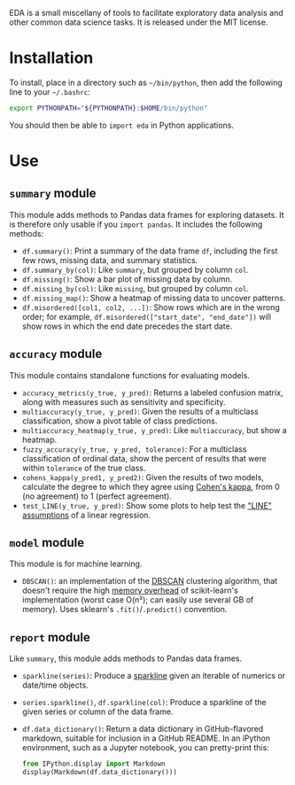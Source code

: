 EDA is a small miscellany of tools to facilitate exploratory data analysis and other common data science tasks. It is released under the MIT license.

# Installation

To install, place in a directory such as `~/bin/python`, then add the following line to your `~/.bashrc`:

```bash
export PYTHONPATH="${PYTHONPATH}:$HOME/bin/python"
```

You should then be able to `import eda` in Python applications.

# Use

## `summary` module

This module adds methods to Pandas data frames for exploring datasets. It is therefore only usable if you `import pandas`. It includes the following methods:

* `df.summary()`: Print a summary of the data frame `df`, including the first few rows, missing data, and summary statistics.
* `df.summary_by(col)`: Like `summary`, but grouped by column `col`.
* `df.missing()`: Show a bar plot of missing data by column.
* `df.missing_by(col)`: Like `missing`, but grouped by column `col`.
* `df.missing_map()`: Show a heatmap of missing data to uncover patterns.
* `df.misordered([col1, col2, ...])`: Show rows which are in the wrong order; for example, `df.misordered(["start_date", "end_date"])` will show rows in which the end date precedes the start date.

## `accuracy` module

This module contains standalone functions for evaluating models.

* `accuracy_metrics(y_true, y_pred)`: Returns a labeled confusion matrix, along with measures such as sensitivity and specificity.
* `multiaccuracy(y_true, y_pred)`: Given the results of a multiclass classification, show a pivot table of class predictions.
* `multiaccuracy_heatmap(y_true, y_pred)`: Like `multiaccuracy`, but show a heatmap.
* `fuzzy_accuracy(y_true, y_pred, tolerance)`: For a multiclass classification of ordinal data, show the percent of results that were within `tolerance` of the true class.
* `cohens_kappa(y_pred1, y_pred2)`: Given the results of two models, calculate the degree to which they agree using [Cohen's kappa](https://en.wikipedia.org/wiki/Cohen%27s_kappa), from 0 (no agreement) to 1 (perfect agreement).
* `test_LINE(y_true, y_pred)`: Show some plots to help test the ["LINE" assumptions](http://people.duke.edu/~rnau/testing.htm) of a linear regression.

## `model` module

This module is for machine learning.

* `DBSCAN()`: an implementation of the [DBSCAN](https://en.wikipedia.org/wiki/DBSCAN) clustering algorithm, that doesn't require the high [memory overhead](https://stackoverflow.com/questions/16381577/scikit-learn-dbscan-memory-usage) of scikit-learn's implementation (worst case O(n²); can easily use several GB of memory). Uses sklearn's `.fit()`/`.predict()` convention.

## `report` module

Like `summary`, this module adds methods to Pandas data frames.

* `sparkline(series)`: Produce a [sparkline](https://www.edwardtufte.com/bboard/q-and-a-fetch-msg?msg_id=0001OR&topic_id=1) given an iterable of numerics or date/time objects.
* `series.sparkline()`, `df.sparkline(col)`: Produce a sparkline of the given series or column of the data frame.
* `df.data_dictionary()`: Return a data dictionary in GitHub-flavored markdown, suitable for inclusion in a GitHub README. In an iPython environment, such as a Jupyter notebook, you can pretty-print this:

	```python
	from IPython.display import Markdown
	display(Markdown(df.data_dictionary()))
	```
